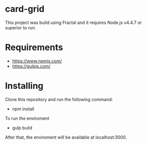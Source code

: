 # card-grid

This project was build using Fractal and it requires Node.js v4.4.7 or superior to run. 

# Requirements

  - https://www.npmjs.com/
  - https://gulpjs.com/

# Installing 

Clone this repository and run the following command: 

- npm install 

To run the enviroment 

- gulp build 

After that, the enviroment will be available at localhost:3000.

